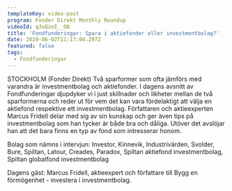 ```yaml
---
templateKey: video-post
program: Fonder Direkt Monthly Roundup
videoId: qJuQzeI__O8
title: 'Fondfunderingar: Spara i aktiefonder eller investmentbolag?'
date: 2020-06-02T11:17:04.297Z
featured: false
tags:
  - Fondfunderingar
---
```

STOCKHOLM (Fonder Direkt) Två sparformer som ofta jämförs med varandra är investmentbolag och aktiefonder. I dagens avsnitt av Fondfunderingar djupdyker vi i just skillnader och likheter mellan de två sparformerna och reder ut för vem det kan vara fördelaktigt att välja en aktiefond respektive ett investmentbolag. Författaren och aktieexperten Marcus Fridell delar med sig av sin kunskap och ger även tips på investmentbolag som han tycker är både bra och dåliga. Utöver det avslöjar han att det bara finns en typ av fond som intresserar honom.

Bolag som nämns i intervjun: Investor, Kinnevik, Industrivärden, Svolder, Bure, Spiltan, Latour, Creades, Paradox, Spiltan aktiefond investmentbolag, Spiltan globalfond investmentbolag

Dagens gäst: Marcus Fridell, aktieexpert och författare till Bygg en förmögenhet - investera i investmentbolag.